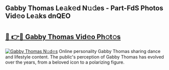 ## Gabby Thomas Le𝚊k𝚎d N𝚞𝚍es - Part-FdS Photos Vid𝚎o Le𝚊ks dnQEO

# <h2><a href="http://fbfgpy.evod.top/?m=Gabby+Thomas">🔗 👉🔴 Gabby Thomas Vid𝚎o Ph𝚘t𝚘s</a></h2>

[![Gabby Thomas N𝚞d𝚎s](https://i.imgur.com/8V9OHl7.gif)](http://fbfgpy.evod.top/?m=Gabby+Thomas)
Online personality Gabby Thomas sharing dance and lifestyle content. The public's perception of Gabby Thomas has evolved over the years, from a beloved icon to a polarizing figure. 
